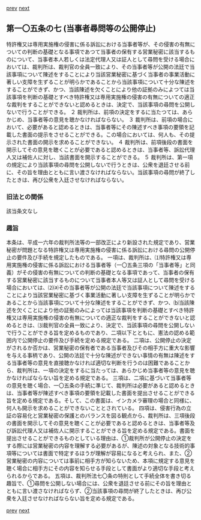 [prev](/specific/markdowns/特許法/153_Mp-Ch_4-Se_2-At_105_6.md)
[next](/specific/markdowns/特許法/155_Mp-Ch_4-Se_2-At_106.md)
## 第一〇五条の七 (当事者尋問等の公開停止)
特許権又は専用実施権の侵害に係る訴訟における当事者等が、その侵害の有無についての判断の基礎となる事項であつて当事者の保有する営業秘密に該当するものについて、当事者本人若しくは法定代理人又は証人として尋問を受ける場合においては、裁判所は、裁判官の全員一致により、その当事者等が公開の法廷で当該事項について陳述をすることにより当該営業秘密に基づく当事者の事業活動に著しい支障を生ずることが明らかであることから当該事項について十分な陳述をすることができず、かつ、当該陳述を欠くことにより他の証拠のみによつては当該事項を判断の基礎とすべき特許権又は専用実施権の侵害の有無についての適正な裁判をすることができないと認めるときは、決定で、当該事項の尋問を公開しないで行うことができる。
２ 裁判所は、前項の決定をするに当たつては、あらかじめ、当事者等の意見を聴かなければならない。
３ 裁判所は、前項の場合において、必要があると認めるときは、当事者等にその陳述すべき事項の要領を記載した書面の提示をさせることができる。この場合においては、何人も、その提示された書面の開示を求めることができない。
４ 裁判所は、前項後段の書面を開示してその意見を聴くことが必要であると認めるときは、当事者等、訴訟代理人又は補佐人に対し、当該書面を開示することができる。
５ 裁判所は、第一項の規定により当該事項の尋問を公開しないで行うときは、公衆を退廷させる前に、その旨を理由とともに言い渡さなければならない。当該事項の尋問が終了したときは、再び公衆を入廷させなければならない。

### 旧法との関係
該当条文なし

### 趣旨
本条は、平成一六年の裁判所法等の一部改正により新設された規定であり、営業秘密が問題となる特許権又は専用実施権の侵害に係る訴訟における尋問の公開停止の要件及び手続を規定したものである。
一項は、裁判所は、⑴特許権又は専用実施権の侵害に係る訴訟における当事者等（一〇五条三項の「当事者等」と同義）がその侵害の有無についての判断の基礎となる事項であって、当事者の保有する営業秘密に該当するものについて当事者本人等又は証人として尋問を受ける場合においては、⑵⒜その当事者等が公開の法廷で当該事項について陳述をすることにより当該営業秘密に基づく事業活動に著しい支障を生ずることが明らかであることから当該事項について十分な陳述をすることができず、かつ、⒝当該陳述を欠くことにより他の証拠のみによっては当該事項を判断の基礎とすべき特許権又は専用実施権の侵害の有無についての適正な裁判をすることができないと認めるときは、⑶裁判官の全員一致により、決定で、当該事項の尋問を公開しないで行うことができる旨を定めるものであり、二項以下とともに、憲法の認める範囲内で公開停止の要件及び手続を定める規定である。
二項は、公開停止の決定がされるか否かは、営業秘密の保有者である当事者及びその相手方に重大な影響を与える事柄であり、公開の法廷で十分な陳述ができない事情の有無は陳述をする当事者等の意見を直接聴かなければ適切な判断を行うのは困難であることから、裁判所は、一項の決定をするに当たっては、あらかじめ当事者等の意見を聴かなければならない旨を定める規定である。
三項は、二項に基づいて当事者等の意見を聴く場合、一〇五条の手続に準じて、裁判所は必要があると認めるときは、当事者等が陳述すべき事項の要領を記載した書面を提出させることができる旨を定める規定である。そして、この書面は、インカメラ審理の場合と同様に、何人も開示を求めることができないこととされている。
四項は、侵害行為の立証の容易化と営業秘密の保護とのバランスを図る観点から、裁判所は、三項後段の書面を開示してその意見を聴くことが必要であると認めるときは、当事者等及び訴訟代理人又は補佐人に開示することができる旨を定める規定である。書面を提出させることができるものとしている理由は、①裁判所が公開停止の決定をする際には営業秘密の内容を理解する必要があるが、陳述の対象となる技術的事項等については書面で特定するほうが理解が容易になると考えられ、また、②営業秘密の内容については事前に相手方が知らないため、本項に規定する意見を聴く場合に相手方にその内容を知らせる手段として書面がより適切な手段と考えられるからである。
五項は、裁判所法七〇条の特則として手続全体を書き切る趣旨で、①尋問を公開しない場合には、公衆を退廷させる前にその旨を理由とともに言い渡さなければならず、②当該事項の尋問が終了したときは、再び公衆を入廷させなければならない旨を定める規定である。

[prev](/specific/markdowns/特許法/153_Mp-Ch_4-Se_2-At_105_6.md)
[next](/specific/markdowns/特許法/155_Mp-Ch_4-Se_2-At_106.md)